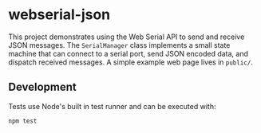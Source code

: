 # webserial-json

This project demonstrates using the Web Serial API to send and receive JSON
messages. The `SerialManager` class implements a small state machine that can
connect to a serial port, send JSON encoded data, and dispatch received messages.
A simple example web page lives in `public/`.

## Development

Tests use Node's built in test runner and can be executed with:

```bash
npm test
```

